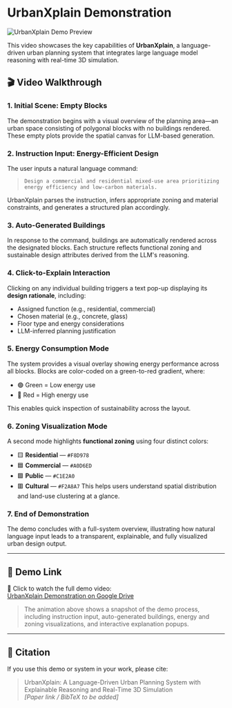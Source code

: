 # UrbanXplain Demonstration
![UrbanXplain Demo Preview](https://github.com/UrbanPlanningset/UrbanXplain/blob/main/UrbanXplain.gif?raw=true)

This video showcases the key capabilities of **UrbanXplain**, a language-driven urban planning system that integrates large language model reasoning with real-time 3D simulation.

## 🎬 Video Walkthrough

### 1. Initial Scene: Empty Blocks
The demonstration begins with a visual overview of the planning area—an urban space consisting of polygonal blocks with no buildings rendered. These empty plots provide the spatial canvas for LLM-based generation.

### 2. Instruction Input: Energy-Efficient Design
The user inputs a natural language command:

> `Design a commercial and residential mixed-use area prioritizing energy efficiency and low-carbon materials.`

UrbanXplain parses the instruction, infers appropriate zoning and material constraints, and generates a structured plan accordingly.

### 3. Auto-Generated Buildings
In response to the command, buildings are automatically rendered across the designated blocks. Each structure reflects functional zoning and sustainable design attributes derived from the LLM's reasoning.

### 4. Click-to-Explain Interaction
Clicking on any individual building triggers a text pop-up displaying its **design rationale**, including:
- Assigned function (e.g., residential, commercial)
- Chosen material (e.g., concrete, glass)
- Floor type and energy considerations
- LLM-inferred planning justification

### 5. Energy Consumption Mode
The system provides a visual overlay showing energy performance across all blocks. Blocks are color-coded on a green-to-red gradient, where:
- 🟢 Green = Low energy use
- 🔴 Red = High energy use

This enables quick inspection of sustainability across the layout.

### 6. Zoning Visualization Mode
A second mode highlights **functional zoning** using four distinct colors:
- 🟨 **Residential** — `#F8D978`
- 🟦 **Commercial** — `#A0D6ED`
- 🟩 **Public** — `#C1E2A0`
- 🟥 **Cultural** — `#F2A8A7`
This helps users understand spatial distribution and land-use clustering at a glance.

### 7. End of Demonstration
The demo concludes with a full-system overview, illustrating how natural language input leads to a transparent, explainable, and fully visualized urban design output.

---

## 🔗 Demo Link

🎥 Click to watch the full demo video:  
[UrbanXplain Demonstration on Google Drive](https://drive.google.com/file/d/1t7tF8tT2tp7p510DjK3LhANblLIiDjMP/view?usp=drive_link)

> The animation above shows a snapshot of the demo process, including instruction input, auto-generated buildings, energy and zoning visualizations, and interactive explanation popups.

---

## 📘 Citation

If you use this demo or system in your work, please cite:

> UrbanXplain: A Language-Driven Urban Planning System with Explainable Reasoning and Real-Time 3D Simulation  
> *[Paper link / BibTeX to be added]*
